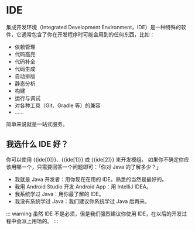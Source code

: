 # IDE

集成开发环境（Integrated Development Environment，IDE）是一种特殊的软件，它通常包含了你在开发程序时可能会用到的任何东西，比如：

  - 依赖管理
  - 代码高亮
  - 代码补全
  - 代码生成
  - 自动排版
  - 静态分析
  - 构建
  - 运行与调试
  - 对各种工具（Git、Gradle 等）的兼容
  - ……

简单来说就是一站式服务。

## 我选什么 IDE 好？

你可以使用 {{ide[0]}}、{{ide[1]}} 或 {{ide[2]}} 来开发模组。
如果你不确定你应该用哪一个，只需要回答一个问题即可：「你对 Java 的了解多少？」

  - 我就是 Java 开发者：用你现在在用的 IDE。熟悉的当然是最好的。
  - 我用 Android Studio 开发 Android App：用 IntelliJ IDEA。
  - 我系统学过 Java：用你最了解的 IDE。
  - 我没有系统学过 Java：我们建议你系统学过 Java 后再来。

::: warning
虽然 IDE 不是必须，但是我们强烈建议你使用 IDE，在以后的开发过程中会派上用场的。
:::

<script>
export default {
  data() {
    return {
      ide: ["Eclipse","IntelliJ IDEA","VSCode"]
    }
  },
  mounted () {
    this.ide.sort(function() {
    return .5 - Math.random();
});
  }
}
</script>